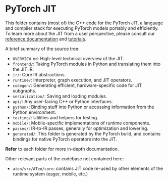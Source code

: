 # PyTorch JIT

This folder contains (most of) the C++ code for the PyTorch JIT, a language
and compiler stack for executing PyTorch models portably and efficiently. To
learn more about the JIT from a user perspective, please consult our
[reference documentation](https://pytorch.org/docs/stable/jit.html) and
[tutorials](https://pytorch.org/tutorials/beginner/Intro_to_TorchScript_tutorial.html).

A brief summary of the source tree:
- `OVERVIEW.md`: High-level technical overview of the JIT.
- `frontend/`: Taking PyTorch modules in Python and translating them into the
  JIT IR.
- `ir/`: Core IR abstractions.
- `runtime/`: Interpreter, graph execution, and JIT operators.
- `codegen/`: Generating efficient, hardware-specific code for JIT subgraphs.
- `serialization/`: Saving and loading modules.
- `api/`: Any user-facing C++ or Python interfaces.
- `python/`: Binding stuff into Python or accessing information from the Python
  environment.
- `testing/`: Utilities and helpers for testing.
- `mobile/`: Mobile-specific implementations of runtime components.
- `passes/`: IR-to-IR passes, generally for optimization and lowering.
- `generated/`: This folder is generated by the PyTorch build, and contains
  bindings for native PyTorch operators into the JIT.

**Refer** to each folder for more in-depth documentation.

Other relevant parts of the codebase not contained here:
- `aten/src/ATen/core`: contains JIT code re-used by other elements of the
  runtime system (eager, mobile, etc.)
